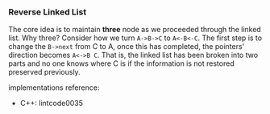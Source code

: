 ### Reverse Linked List

The core idea is to maintain **three** node as we proceeded through the linked list. Why three? Consider how we turn `A->B->C` to `A<-B<-C`. The first step is to change the `B->next` from C to A, once this has completed, the pointers' direction becomes `A<->B C`. That is, the linked list has been broken into two parts and no one knows where C is if the information is not restored preserved previously.

implementations reference:

- C++: lintcode0035

